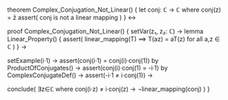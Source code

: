 theorem Complex_Conjugation_Not_Linear() {
  let conj: ℂ → ℂ where conj(z) = z̄
  assert(
    conj is not a linear mapping
  )
} ↔

proof Complex_Conjugation_Not_Linear() {
  setVar(z₁, z₂: ℂ) →
  lemma Linear_Property() {
    assert(
      linear_mapping(T) ⟹ T(az) = aT(z) for all a,z ∈ ℂ
    )
  } →
  
  setExample(i·1) →
  assert(conj(i·1) = conj(i)·conj(1)) by ProductOfConjugates() →
  assert(conj(i)·conj(1) = -i·1) by ComplexConjugateDef() →
  assert(-i·1 ≠ i·conj(1)) →
  
  conclude(
    ∃z∈ℂ where conj(i·z) ≠ i·conj(z) →
    ¬linear_mapping(conj)
  )
}